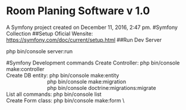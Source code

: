 Room Planing Software v 1.0
============

A Symfony project created on December 11, 2016, 2:47 pm.
#Symfony Collection
##Setup
Oficial Wensite: https://symfony.com/doc/current/setup.html
##Run Dev Server

php bin/console server:run

#Symfony Development commands
Create Controller: php bin/console make:controller \
Create DB entity: php bin/console make:entity \
&nbsp;&nbsp;&nbsp;&nbsp;&nbsp;&nbsp;&nbsp;&nbsp;&nbsp;&nbsp;&nbsp;&nbsp;&nbsp;&nbsp;&nbsp;&nbsp;&nbsp;&nbsp;&nbsp;&nbsp;&nbsp;&nbsp;&nbsp;&nbsp;&nbsp;&nbsp;&nbsp;
 php bin/console make:migration \
 &nbsp;&nbsp;&nbsp;&nbsp;&nbsp;&nbsp;&nbsp;&nbsp;&nbsp;&nbsp;&nbsp;&nbsp;&nbsp;&nbsp;&nbsp;&nbsp;&nbsp;&nbsp;&nbsp;&nbsp;&nbsp;&nbsp;&nbsp;&nbsp;&nbsp;&nbsp;&nbsp;
 php bin/console doctrine:migrations:migrate \
List all commands: php bin/console list \
Create Form class: php bin/console make:form \